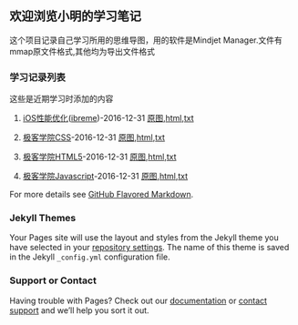 ## 欢迎浏览小明的学习笔记
这个项目记录自己学习所用的思维导图，用的软件是Mindjet Manager.文件有mmap原文件格式,其他均为导出文件格式

### 学习记录列表

这些是近期学习时添加的内容

1. [iOS性能优化](iOS性能优化(ibreme)/IOS性能优化(ibreme).png)([ibreme](http://blog.ibireme.com/2015/11/12/smooth_user_interfaces_for_ios/))-2016-12-31
[原图](iOS性能优化(ibreme)/IOS性能优化(ibreme).mmap),[html](iOS性能优化(ibreme)/IOS性能优化(ibreme).html),[txt](iOS性能优化(ibreme)/IOS性能优化(ibreme).txt)

2. [极客学院CSS](极客学院CSS/极客学院CSS.png)-2016-12-31
[原图](极客学院CSS/极客学院CSS.mmap),[html](极客学院CSS/极客学院CSS.html),[txt](i极客学院CSS/极客学院CSS.txt)

3. [极客学院HTML5](极客学院HTML5/极客学院HTML5.png)-2016-12-31
[原图](极客学院HTML5/极客学院HTML5.mmap),[html](极客学院HTML5/极客学院HTML5.html),[txt](极客学院HTML5/极客学院HTML5.txt)

4. [极客学院Javascript](极客学院Javascript/极客学院Javascript.png)-2016-12-31
[原图](极客学院Javascript/极客学院Javascript.mmap),[html](极客学院Javascript/极客学院Javascript.html),[txt](极客学院Javascript/极客学院Javascript.txt)

For more details see [GitHub Flavored Markdown](https://guides.github.com/features/mastering-markdown/).

### Jekyll Themes

Your Pages site will use the layout and styles from the Jekyll theme you have selected in your [repository settings](https://github.com/DearlingZou8789/xm_learning_program/settings). The name of this theme is saved in the Jekyll `_config.yml` configuration file.

### Support or Contact

Having trouble with Pages? Check out our [documentation](https://help.github.com/categories/github-pages-basics/) or [contact support](https://github.com/contact) and we’ll help you sort it out.
